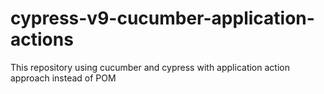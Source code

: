 # cypress-v9-cucumber-application-actions
This repository using cucumber and cypress with application action approach instead of POM
